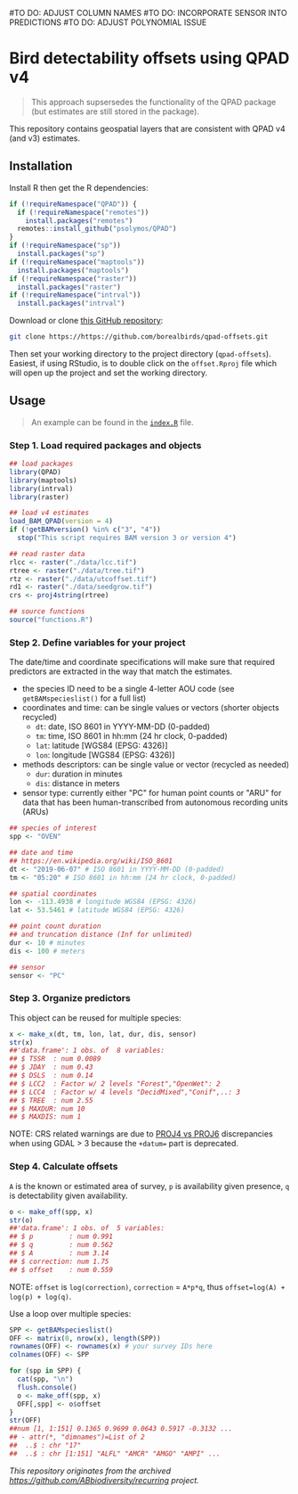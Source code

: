 #TO DO: ADJUST COLUMN NAMES
#TO DO: INCORPORATE SENSOR INTO PREDICTIONS
#TO DO: ADJUST POLYNOMIAL ISSUE

# Bird detectability offsets using QPAD v4

> This approach supsersedes the functionality of the QPAD package (but estimates are still stored in the package).

This repository contains geospatial layers that are consistent with QPAD v4 (and v3) estimates.

## Installation

Install R then get the R dependencies:

```R
if (!requireNamespace("QPAD")) {
  if (!requireNamespace("remotes"))
    install.packages("remotes")
  remotes::install_github("psolymos/QPAD")
}
if (!requireNamespace("sp"))
  install.packages("sp")
if (!requireNamespace("maptools"))
  install.packages("maptools")
if (!requireNamespace("raster"))
  install.packages("raster")
if (!requireNamespace("intrval"))
  install.packages("intrval")
```

Download or clone [this GitHub repository](https://github.com/borealbirds/qpad-offsets):

```bash
git clone https://https://github.com/borealbirds/qpad-offsets.git
```

Then set your working directory to the project directory (`qpad-offsets`).
Easiest, if using RStudio, is to double click on the `offset.Rproj` file
which will open up the project and set the working directory.

## Usage

> An example can be found in the [`index.R`](index.R) file.

### Step 1. Load required packages and objects

```R
## load packages
library(QPAD)
library(maptools)
library(intrval)
library(raster)

## load v4 estimates
load_BAM_QPAD(version = 4)
if (!getBAMversion() %in% c("3", "4"))
  stop("This script requires BAM version 3 or version 4")

## read raster data
rlcc <- raster("./data/lcc.tif")
rtree <- raster("./data/tree.tif")
rtz <- raster("./data/utcoffset.tif")
rd1 <- raster("./data/seedgrow.tif")
crs <- proj4string(rtree)

## source functions
source("functions.R")
```

### Step 2. Define variables for your project

The date/time and coordinate specifications will make sure that required predictors are extracted in the way that match the estimates.

- the species ID need to be a single 4-letter AOU code (see `getBAMspecieslist()` for a full list)
- coordinates and time:  can be single values or vectors (shorter objects recycled)
  - `dt`: date, ISO 8601 in YYYY-MM-DD (0-padded)
  - `tm`: time, ISO 8601 in hh:mm (24 hr clock, 0-padded)
  - `lat`: latitude [WGS84 (EPSG: 4326)]
  - `lon`: longitude [WGS84 (EPSG: 4326)]
- methods descriptors: can be single value or vector (recycled as needed)
  - `dur`: duration in minutes
  - `dis`: distance in meters
- sensor type: currently either "PC" for human point counts or "ARU" for data that has been human-transcribed from autonomous recording units (ARUs)

```R
## species of interest
spp <- "OVEN"

## date and time
## https://en.wikipedia.org/wiki/ISO_8601
dt <- "2019-06-07" # ISO 8601 in YYYY-MM-DD (0-padded)
tm <- "05:20" # ISO 8601 in hh:mm (24 hr clock, 0-padded)

## spatial coordinates
lon <- -113.4938 # longitude WGS84 (EPSG: 4326)
lat <- 53.5461 # latitude WGS84 (EPSG: 4326)

## point count duration 
## and truncation distance (Inf for unlimited)
dur <- 10 # minutes
dis <- 100 # meters

## sensor
sensor <- "PC"
```

### Step 3. Organize predictors

This object can be reused for multiple species:

```R
x <- make_x(dt, tm, lon, lat, dur, dis, sensor)
str(x)
##'data.frame':	1 obs. of  8 variables:
## $ TSSR  : num 0.0089
## $ JDAY  : num 0.43
## $ DSLS  : num 0.14
## $ LCC2  : Factor w/ 2 levels "Forest","OpenWet": 2
## $ LCC4  : Factor w/ 4 levels "DecidMixed","Conif",..: 3
## $ TREE  : num 2.55
## $ MAXDUR: num 10
## $ MAXDIS: num 1
```

NOTE: CRS related warnings are due to [PROJ4 vs PROJ6](https://stackoverflow.com/questions/63727886/proj4-to-proj6-upgrade-and-discarded-datum-warnings) discrepancies when using GDAL > 3 because the `+datum=` part is deprecated.

### Step 4. Calculate offsets

`A` is the known or estimated area of survey, `p` is availability given presence, `q` is detectability given availability.

```R
o <- make_off(spp, x)
str(o)
##'data.frame':	1 obs. of  5 variables:
## $ p         : num 0.991
## $ q         : num 0.562
## $ A         : num 3.14
## $ correction: num 1.75
## $ offset    : num 0.559
```

NOTE: `offset` is `log(correction)`, `correction` = `A*p*q`, thus `offset=log(A) + log(p) + log(q)`.

Use a loop over multiple species:

```R
SPP <- getBAMspecieslist()
OFF <- matrix(0, nrow(x), length(SPP))
rownames(OFF) <- rownames(x) # your survey IDs here
colnames(OFF) <- SPP

for (spp in SPP) {
  cat(spp, "\n")
  flush.console()
  o <- make_off(spp, x)
  OFF[,spp] <- o$offset
}
str(OFF)
##num [1, 1:151] 0.1365 0.9699 0.0643 0.5917 -0.3132 ...
## - attr(*, "dimnames")=List of 2
##  ..$ : chr "17"
##  ..$ : chr [1:151] "ALFL" "AMCR" "AMGO" "AMPI" ...
```

*This repository originates from the archived <https://github.com/ABbiodiversity/recurring> project.*
